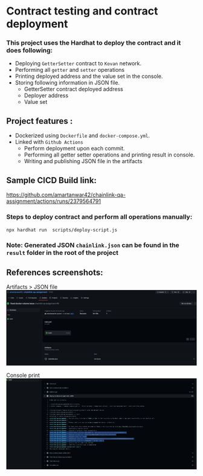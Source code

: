 <!-- @format -->

# Contract testing and contract deployment

### This project uses the Hardhat to deploy the contract and it does following:

- Deploying `GetterSetter` contract to `Kovan` network.
- Performing all `getter` and `setter` operations
- Printing deployed address and the value set in the console.
- Storing following information in JSON file.
  - GetterSetter contract deployed address
  - Deployer address
  - Value set

## Project features :

- Dockerized using `Dockerfile` and `docker-compose.yml`.
- Linked with `Github Actions`
  - Perform deployment upon each commit.
  - Performing all getter setter operations and printing result in console.
  - Writing and publishing JSON file in the artifacts

## Sample CICD Build link:

https://github.com/amartanwar42/chainlink-qa-assignment/actions/runs/2379564791

### Steps to deploy contract and perform all operations manually:

```shell
npx hardhat run  scripts/deploy-script.js
```

### Note: Generated JSON `chainlink.json` can be found in the `result` folder in the root of the project

## References screenshots:

Artifacts > JSON file
![Screenshot](screenshots/artifact.png)

Console print
![Screenshot](screenshots/print.png)

